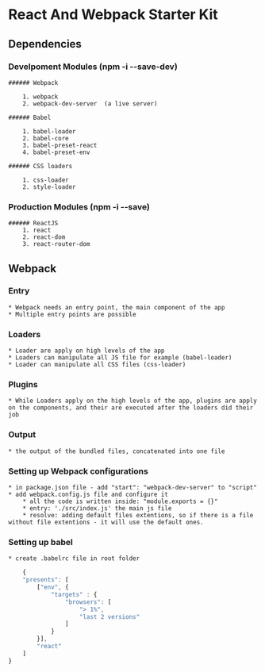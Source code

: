# React And Webpack Starter Kit

## Dependencies 

### Develpoment Modules  (npm -i --save-dev)

    ###### Webpack

        1. webpack
        2. webpack-dev-server  (a live server)

    ###### Babel

        1. babel-loader
        2. babel-core 
        3. babel-preset-react 
        4. babel-preset-env

    ###### CSS loaders
        
        1. css-loader 
        2. style-loader

### Production Modules (npm -i --save)
    ###### ReactJS
        1. react
        2. react-dom 
        3. react-router-dom

## Webpack 

### Entry

    * Webpack needs an entry point, the main component of the app
    * Multiple entry points are possible

### Loaders 
    * Loader are apply on high levels of the app
    * Loaders can manipulate all JS file for example (babel-loader)
    * Loader can manipulate all CSS files (css-loader)

### Plugins
    * While Loaders apply on the high levels of the app, plugins are apply on the components, and their are executed after the loaders did their job

### Output

    * the output of the bundled files, concatenated into one file

### Setting up Webpack configurations

    * in package.json file - add "start": "webpack-dev-server" to "script"
    * add webpack.config.js file and configure it
        * all the code is written inside: "module.exports = {}"
        * entry: './src/index.js' the main js file
        * resolve: adding default files extentions, so if there is a file without file extentions - it will use the default ones. 

### Setting up babel

    * create .babelrc file in root folder

```javascript
    {
    "presents": [
        ["env", { 
            "targets" : {
                "browsers": [ 
                    "> 1%",
                    "last 2 versions"
                ]
            }
        }], 
        "react"
    ]
}
```